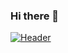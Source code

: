 ### Hi there 👋
[![Header](https://raw.githubusercontent.com/X3lnThpi/<OWNER>/<OWNER>/readme_header.png "Header")](https://ibb.co/8myQxLY)
<!--
**X3lnThpi/X3lnThPi** is a ✨ _special_ ✨ repository because its `README.md` (this file) appears on your GitHub profile.

Here are some ideas to get you started:

- 🔭 I’m currently working on ...
- 🌱 I’m currently learning ...
- 👯 I’m looking to collaborate on ...
- 🤔 I’m looking for help with ...
- 💬 Ask me about ...
- 📫 How to reach me: ...
- 😄 Pronouns: ...
- ⚡ Fun fact: ...
-->
